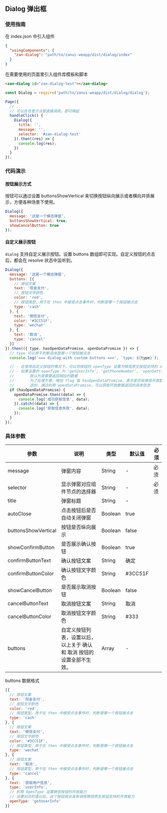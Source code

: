 ## Dialog 弹出框

### 使用指南
在 index.json 中引入组件
```json
{
  "usingComponents": {
    "zan-dialog": "path/to/zanui-weapp/dist/dialog/index"
  }
}
```

在需要使用的页面里引入组件库模板和脚本
```html
<zan-dialog id="zan-dialog-test"></zan-dialog>
```
```js
const Dialog = require('path/to/zanui-weapp/dist/dialog/dialog');

Page({
  // ...
  // 可以在任意方法里直接调用，即可唤起
  handleClick() {
    Dialog({
      title: '',
      message: '',
      selector: '#zan-dialog-test'
    }).then((res) => {
      console.log(res);
    })
  }
});
```

### 代码演示

#### 按钮展示方式
按钮可以通过设置 buttonsShowVertical 来切换按钮纵向展示或者横向并排展示，方便各种场景下使用。
```js
Dialog({
  message: '这是一个模态弹窗',
  buttonsShowVertical: true,
  showCancelButton: true
});
```

#### 自定义展示按钮
`dialog` 支持自定义展示按钮。设置 buttons 数组即可实现。自定义按钮的点击后，都会在 resolve 状态中监听到。
```js
Dialog({
  message: '这是一个模态弹窗',
  buttons: [{
    // 按钮文案
    text: '现金支付',
    // 按钮文字颜色
    color: 'red',
    // 按钮类型，用于在 then 中接受点击事件时，判断是哪一个按钮被点击
    type: 'cash'
  }, {
    text: '微信支付',
    color: '#3CC51F',
    type: 'wechat'
  }, {
    text: '取消',
    type: 'cancel'
  }]
}).then(({ type, hasOpenDataPromise, openDataPromise }) => {
  // type 可以用于判断具体是哪一个按钮被点击
  console.log('=== dialog with custom buttons ===', `type: ${type}`);

  // - 在使用自定义按钮的情况下，可以将按钮的 openType 设置为微信原生按钮支持的 open-type
  // - 如果设置的 openType 为 'getUserInfo', 'getPhoneNumber', 'openSetting' 其中之一
  //       就认为是需要返回相应的数据
  //       为了处理方便，增加 flag 值 hasOpenDataPromise，表示是否有微信开放数据返回
  //       这时，通过利用 openDataPromise，可以获取开放数据返回的具体信息
  if (hasOpenDataPromise) {
    openDataPromise.then((data) => {
      console.log('成功获取信息', data);
    }).catch((data) => {
      console.log('获取信息失败', data);
    });
  }
});
```

### 具体参数
| 参数       | 说明      | 类型       | 默认值       | 必须      |
|-----------|-----------|-----------|-------------|-------------|
| message | 弹窗内容 | String  | - | 必须 |
| selector | 显示弹窗对应组件节点的选择器 | String  | - | 必须 |
| title | 弹窗标题 | String | - | |
| autoClose | 点击按钮后是否自动关闭弹窗 | Boolean | true | |
| buttonsShowVertical | 按钮是否纵向展示 | Boolean  | false | |
| showConfirmButton | 是否展示确认按钮 | Boolean  | true | |
| confirmButtonText | 确认按钮文案 | String  | 确定 | |
| confirmButtonColor | 确认按钮文字颜色 | String | #3CC51F | |
| showCancelButton | 是否展示取消按钮 | Boolean  | false | |
| cancelButtonText | 取消按钮文案 | String  | 取消 | |
| cancelButtonColor | 取消按钮文字颜色 | String  | #333 | |
| buttons | 自定义按钮列表，设置以后，以上关于 确认 和 取消 按钮的设置全部不生效。| Array | - | |

buttons 数据格式
```js
[{
  // 按钮文案
  text: '现金支付',
  // 按钮文字颜色
  color: 'red',
  // 按钮类型，用于在 then 中接受点击事件时，判断是哪一个按钮被点击
  type: 'cash'
}, {
  // 按钮文案
  text: '微信支付',
  // 按钮文字颜色
  color: '#3CC51F',
  // 按钮类型，用于在 then 中接受点击事件时，判断是哪一个按钮被点击
  type: 'wechat'
}, {
  // 按钮文案
  text: '取消',
  // 按钮类型，用于在 then 中接受点击事件时，判断是哪一个按钮被点击
  type: 'cancel'
}, {
  text: '获取用户信息',
  type: 'userInfo',
  // 利用 OpenType 设置微信按钮的开放能力
  // 设置对应的值以后，这个按钮就会具有调用微信原生按钮支持的开放能力
  openType: 'getUserInfo'
}]
```

